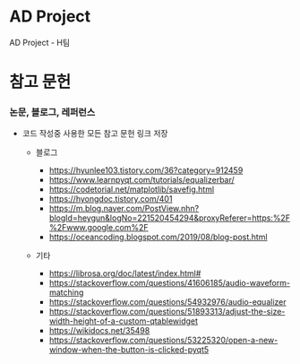 # AD Project
 AD Project - H팀

# 참고 문헌

### 논문, 블로그, 레퍼런스 
 - 코드 작성중 사용한 모든 참고 문헌 링크 저장
 
   - 블로그
     - https://hyunlee103.tistory.com/36?category=912459
     - https://www.learnpyqt.com/tutorials/equalizerbar/
     - https://codetorial.net/matplotlib/savefig.html
     - https://hyongdoc.tistory.com/401
     - https://m.blog.naver.com/PostView.nhn?blogId=heygun&logNo=221520454294&proxyReferer=https:%2F%2Fwww.google.com%2F
     - https://oceancoding.blogspot.com/2019/08/blog-post.html 
    
   - 기타
     - https://librosa.org/doc/latest/index.html#
     - https://stackoverflow.com/questions/41606185/audio-waveform-matching
     - https://stackoverflow.com/questions/54932976/audio-equalizer
     - https://stackoverflow.com/questions/51893313/adjust-the-size-width-height-of-a-custom-qtablewidget 
     - https://wikidocs.net/35498 
     - https://stackoverflow.com/questions/53225320/open-a-new-window-when-the-button-is-clicked-pyqt5
